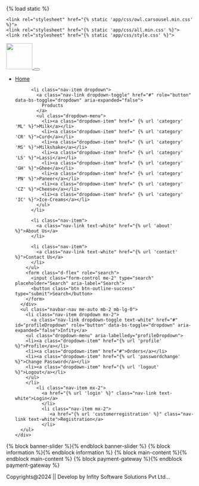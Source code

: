 <!DOCTYPE html>
{% load static %}
<html lang="en">
<head>
  <meta charset="UTF-8">
  <meta http-equip="X-UA-Compatible" content="IE=edge">
  <meta name="viewport" content="width=device-width, initial-scale=1.0">

  <link href="https://cdn.jsdelivr.net/npm/bootstrap@5.3.3/dist/css/bootstrap.min.css" rel="stylesheet" integrity="sha384-QWTKZyjpPEjISv5WaRU9OFeRpok6YctnYmDr5pNlyT2bRjXh0JMhjY6hW+ALEwIH" crossorigin="anonymous">

    <link rel="stylesheet" href="{% static 'app/css/owl.carsousel.min.css' %}">
    <link rel="stylesheet" href="{% static 'app/css/all.min.css' %}">
    <link rel="stylesheet" href="{% static 'app/css/style.css' %}">

  <title>Dairy Products | {% block title %}{% endblock title %} Document</title>
</head>
<body>

  <nav class="navbar navbar-expand-lg navbar-dark bg-success">
    <div class="container-fluid">
      <a class="navbar-brand" href="#">
        <img src="{% static "app/images/neel.png" %}" width="70" height="70" />
      </a>
      <button class="navbar-toggler" type="button" data-bs-toggle="collapse" data-bs-target="#navbarSupportedContent" aria-controls="navbarSupportedContent" aria-expanded="false" aria-label="Toggle navigation">
        <span class="navbar-toggler-icon"></span>
      </button>
      <div class="collapse navbar-collapse" id="navbarSupportedContent">
        <ul class="navbar-nav me-auto mb-2 mb-lg-0">
          <li class="nav-item">
            <a class="nav-link active" aria-current="page" href=" / ">Home</a>
          </li>

          <li class="nav-item dropdown">
            <a class="nav-link dropdown-toggle" href="#" role="button" data-bs-toggle="dropdown" aria-expanded="false">
              Products
            </a>
            <ul class="dropdown-menu">
              <li><a class="dropdown-item" href=" {% url 'category' 'ML' %}">Milk</a></li>
              <li><a class="dropdown-item" href=" {% url 'category' 'CR' %}">Curd</a></li>
              <li><a class="dropdown-item" href=" {% url 'category' 'MS' %}">Milkshake</a></li>
              <li><a class="dropdown-item" href=" {% url 'category' 'LS' %}">Lassi</a></li>
              <li><a class="dropdown-item" href=" {% url 'category' 'GH' %}">Ghee</a></li>
              <li><a class="dropdown-item" href=" {% url 'category' 'PN' %}">Paneer</a></li>
              <li><a class="dropdown-item" href=" {% url 'category' 'CZ' %}">Cheese</a></li>
              <li><a class="dropdown-item" href=" {% url 'category' 'IC' %}">Ice-Creams</a></li>
            </ul>
          </li>

          <li class="nav-item">
            <a class="nav-link text-white" href="{% url 'about' %}">About Us</a>
          </li>
          
          <li class="nav-item">
            <a class="nav-link text-white" href="{% url 'contact' %}">Contact Us</a>
          </li>
        </ul>
        <form class="d-flex" role="search">
          <input class="form-control me-2" type="search" placeholder="Search" aria-label="Search">
          <button class="btn btn-outline-success" type="submit">Search</button>
        </form>
      </div>
      <ul class="navbar-nav me-auto mb-2 mb-lg-0">
        <li class="nav-item dropdown mx-2">
          <a class="nav-link dropdown-toggle text-white" href="#" id="profileDropdown" role="button" data-bs-toggle="dropdown" aria-expanded="false">Infity</a>
        <ul class="dropdown-menu" aria-labelledy="profileDropdown">
        <li><a class="dropdown-item" href="{% url 'profile' %}">Profile</a></li>
        <li><a class="dropdown-item" href="#">Orders</a></li>
        <li><a class="dropdown-item" href="{% url 'passwordchange' %}">Change Password</a></li>
        <li><a class="dropdown-item" href="{% url 'logout' %}">Logout</a></li>
        </ul>
        </li> 
            <li class="nav-item mx-2">
              <a href="{% url 'login' %}" class="nav-link text-white">Login</a>
              </li>  
              <li class="nav-item mx-2">
                 <a href="{% url 'customerregistration' %}" class="nav-link text-white">Registration</a>
              </li>  
      </ul>
    </div>
  </nav>  

  {% block banner-slider %}{% endblock banner-slider %}
  {% block information %}{% endblock information %}
  {% block main-content %}{% endblock main-content %}
  {% block payment-gateway %}{% endblock payment-gateway %}

  <footer class="container-fluid fixed-bottom bg-success text-center p-2 mt-5">
    Copyrights@2024 || Develop by Infity Software Solutions Pvt Ltd...
  </footer>

<script src="https://cdn.jsdelivr.net/npm/@popperjs/core@2.11.8/dist/umd/popper.min.js" integrity="sha384-I7E8VVD/ismYTF4hNIPjVp/Zjvgyol6VFvRkX/vR+Vc4jQkC+hVqc2pM8ODewa9r" crossorigin="anonymous"></script>
<script src="https://cdn.jsdelivr.net/npm/bootstrap@5.3.3/dist/js/bootstrap.min.js" integrity="sha384-0pUGZvbkm6XF6gxjEnlmuGrJXVbNuzT9qBBavbLwCsOGabYfZo0T0to5eqruptLy" crossorigin="anonymous"></script>

<script src="https://cdnjs.cloudflare.com/ajax/libs/jquery/3.6.1/jquery.min.js"></script>

<script src="{% static 'app/js/owl.carsousel.min.js' %}"></script>
<script src="{% static 'app/js/all.min.js' %}" ></script>
<script src="{% static 'app/js/myscript.js' %}" ></script>

</body>
</html>
